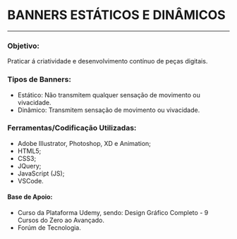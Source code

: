 # BANNERS ESTÁTICOS E DINÂMICOS
------------

<!-- IMAGEM DE REFERENCIA  --> 

### Objetivo:
Praticar á criatividade e desenvolvimento contínuo de peças digitais.

### Tipos de Banners:
- Estático: Não transmitem qualquer sensação de movimento ou vivacidade. 
- Dinâmico: Transmitem sensação de movimento ou vivacidade.

### Ferramentas/Codificação Utilizadas:
- Adobe Illustrator, Photoshop, XD e Animation;
- HTML5;
- CSS3;
- JQuery;
- JavaScript (JS);
- VSCode.

#### Base de Apoio:
- Curso da Plataforma Udemy, sendo: Design Gráfico Completo - 9 Cursos do Zero ao Avançado.
- Forúm de Tecnologia. 
